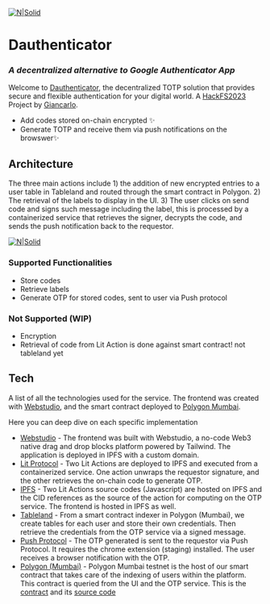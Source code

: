 [![N|Solid](https://i.ibb.co/yVw1R9M/Placeholder.png)](https://dauthenticator.com)
# Dauthenticator
### _A decentralized alternative to Google Authenticator App_

Welcome to [Dauthenticator](https://dauthenticator.com), the decentralized TOTP solution that provides secure and flexible authentication for your digital world. A [HackFS2023](https://www.ethglobal.com/showcase/dauthenticator-5w4mw) Project by [Giancarlo](https://twitter.com/gianksp).

- Add codes stored on-chain encrypted ✨
- Generate TOTP and receive them via push notifications on the browswer✨

## Architecture

The three main actions include 1) the addition of new encrypted entries to a user table in Tableland and routed through the smart contract in Polygon. 2) The retrieval of the labels to display in the UI. 3) The user clicks on send code and signs such message including the label, this is processed by a containerized service that retrieves the signer, decrypts the code, and sends the push notification back to the requestor.

[![N|Solid](https://ipfs.moralis.io:2053/ipfs/QmZCJhHEL4GLDeZTbXwUKY27ehVSTys8MEhn5wpQNgaJyR/Blank%20diagram.jpeg)](https://dauthenticator.com)

### Supported Functionalities
- Store codes
- Retrieve labels
- Generate OTP for stored codes, sent to user via Push protocol

### Not Supported (WIP)
- Encryption
- Retrieval of code from Lit Action is done against smart contract! not tableland yet

## Tech

A list of all the technologies used for the service. The frontend was created with [Webstudio](https://webstudio.so), and the smart contract deployed to [Polygon Mumbai](https://mumbai.polygonscan.com/address/0x419B6DA1Cc20Ca3592EeD67cc69BadCf0cC7Ada9).

Here you can deep dive on each specific implementation

- [Webstudio](https://webstudio.so) - The frontend was built with Webstudio, a no-code Web3 native drag and drop blocks platform powered by Tailwind. The application is deployed in IPFS with a custom domain.
- [Lit Protocol](https://github.com/gianksp/dauthenticator/blob/master/service/src/utils.js#L20-L80) - Two Lit Actions are deployed to IPFS and executed from a containerized service. One action unwraps the requestor signature, and the other retrieves the on-chain code to generate OTP.
- [IPFS](https://github.com/gianksp/dauthenticator/blob/master/service/src/utils.js#L43-L80) - Two Lit Actions source codes (Javascript) are hosted on IPFS and the CID references as the source of the action for computing on the  OTP service. The frontend is hosted in IPFS as well.
- [Tableland](https://github.com/gianksp/dauthenticator/blob/master/contracts/Dauthenticator.sol#L41) - From a smart contract indexer in Polygon (Mumbai), we create tables for each user and store their own credentials. Then retrieve the credentials from the OTP service via a signed message.
- [Push Protocol](https://github.com/gianksp/dauthenticator/blob/master/service/src/utils.js#L89-L120) - The OTP generated is sent to the requestor via Push Protocol. It requires the chrome extension (staging) installed. The user receives a browser notification with the OTP.
- [Polygon (Mumbai)](https://github.com/gianksp/dauthenticator/blob/master/service/src/utils.js#L89-L120) - Polygon Mumbai testnet is the host of our smart contract that takes care of the indexing of users within the platform. This contract is queried from the UI and the OTP service. This is the [contract](https://mumbai.polygonscan.com/address/0x419B6DA1Cc20Ca3592EeD67cc69BadCf0cC7Ada9) and its [source code](https://github.com/gianksp/dauthenticator/blob/master/contracts/Dauthenticator.sol)

